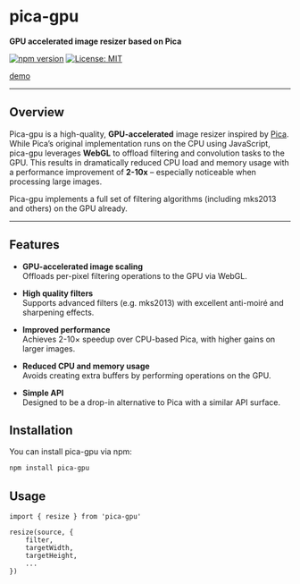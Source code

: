 # pica-gpu

**GPU accelerated image resizer based on Pica**

[![npm version](https://img.shields.io/npm/v/pica-gpu.svg)](https://www.npmjs.com/package/pica-gpu)
[![License: MIT](https://img.shields.io/badge/License-MIT-yellow.svg)](LICENSE)

[demo](https://pica-gpu.gezilinll.com/)

---

## Overview

Pica-gpu is a high-quality, **GPU-accelerated** image resizer inspired by [Pica](https://github.com/nodeca/pica). While Pica’s original implementation runs on the CPU using JavaScript, pica-gpu leverages **WebGL** to offload filtering and convolution tasks to the GPU. This results in dramatically reduced CPU load and memory usage with a performance improvement of **2-10x** – especially noticeable when processing large images.

Pica-gpu implements a full set of filtering algorithms (including mks2013 and others) on the GPU already.

---

## Features

- **GPU-accelerated image scaling**  
  Offloads per-pixel filtering operations to the GPU via WebGL.

- **High quality filters**  
  Supports advanced filters (e.g. mks2013) with excellent anti-moiré and sharpening effects.

- **Improved performance**  
  Achieves 2-10× speedup over CPU-based Pica, with higher gains on larger images.

- **Reduced CPU and memory usage**  
  Avoids creating extra buffers by performing operations on the GPU.

- **Simple API**  
  Designed to be a drop-in alternative to Pica with a similar API surface.

## Installation

You can install pica-gpu via npm:

```bash
npm install pica-gpu
```

## Usage

```
import { resize } from 'pica-gpu'

resize(source, {
    filter,
    targetWidth,
    targetHeight,
    ...
})
```